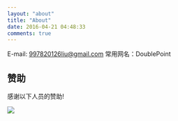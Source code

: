 ```yaml
---
layout: "about"
title: "About"
date: 2016-04-21 04:48:33
comments: true
---
```


E-mail: 997820126liu@gmail.com
常用网名：DoublePoint

## 赞助

感谢以下人员的赞助!

<a href="https://doublepoint.github.io/mainblog/about/"><img src="https://doublepoint.gitee.io/images/notiontodo/contributeors.svg" /></a>